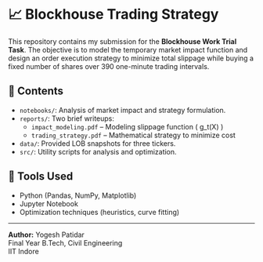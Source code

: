 
# 📈 Blockhouse Trading Strategy

This repository contains my submission for the **Blockhouse Work Trial Task**. The objective is to model the temporary market impact function and design an order execution strategy to minimize total slippage while buying a fixed number of shares over 390 one-minute trading intervals.

## 🧠 Contents
- `notebooks/`: Analysis of market impact and strategy formulation.
- `reports/`: Two brief writeups:
  - `impact_modeling.pdf` – Modeling slippage function \( g_t(X) \)
  - `trading_strategy.pdf` – Mathematical strategy to minimize cost
- `data/`: Provided LOB snapshots for three tickers.
- `src/`: Utility scripts for analysis and optimization.

## 🔧 Tools Used
- Python (Pandas, NumPy, Matplotlib)
- Jupyter Notebook
- Optimization techniques (heuristics, curve fitting)

---

**Author:** Yogesh Patidar  
Final Year B.Tech, Civil Engineering  
IIT Indore  
